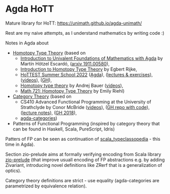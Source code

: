 # Agda HoTT

Mature library for HoTT: https://unimath.github.io/agda-unimath/

Rest are my naive attempts, as I understand mathematics by writing code :)

Notes in Agda about
* [Homotopy Type Theory](https://homotopytypetheory.org/book/) (based on
  * [Introduction to Univalent Foundations of Mathematics with Agda](https://www.cs.bham.ac.uk/~mhe/HoTT-UF-in-Agda-Lecture-Notes/) by Martín Hötzel Escardó, ([arxiv 1911.00580](https://arxiv.org/abs/1911.00580)),
  * [Introduction to Homotopy Type Theory](https://arxiv.org/abs/2212.11082) by Egbert Rijke,
  * [HoTTEST Summer School 2022](https://www.uwo.ca/math/faculty/kapulkin/seminars/hottest_summer_school_2022.html) ([Agda](https://martinescardo.github.io/HoTTEST-Summer-School/)), ([lectures & exercises](https://github.com/martinescardo/HoTTEST-Summer-School/tree/main/HoTT)), ([videos](https://www.youtube.com/user/jdchristensen123)), ([GH](https://github.com/martinescardo/HoTTEST-Summer-School)),
  * [Homotopy type theory](https://github.com/andrejbauer/homotopy-type-theory-course) by Andrej Bauer ([videos](https://www.youtube.com/watch?v=FBjz8mFXH7M&list=PL-47DDuiZOMCRDiXDZ1fI0TFLQgQqOdDa)),
  * [Math 721: Homotopy Type Theory](https://github.com/emilyriehl/721) by Emily Riehl)
* [Category Theory](https://ncatlab.org/nlab/show/category+theory) (based on
  * CS410 Advanced Functional Programming at the University of Strathclyde by Conor McBride ([videos](https://www.youtube.com/playlist?list=PLqggUNm8QSqmeTg5n37oxBif-PInUfTJ2)), ([GH repo with code](https://github.com/pigworker/CS410-17)), ([lecture notes](https://github.com/pigworker/CS410-15/blob/master/CS410-notes.pdf)), ([GH 2018](https://github.com/pigworker/CS410-18)),
  * [agda-categories](https://github.com/agda/agda-categories))
* Patterns of Functional Programming (inspired by category theory that can be found in Haskell, Scala, PureScript, Idris)

Patters of FP can be seen as continuation of [scala_typeclassopedia](https://github.com/lemastero/scala_typeclassopedia) - this time in Agda).

Section zio-prelude aims at formally verifying encoding from Scala library [zio-prelude](https://zio.dev/zio-prelude/) (that improve usuall encoding of FP abstractions e.g. by adding Zivariant, introducing novel definitions like ZRerf that is a generalization of optics).

Category theory definitions are strict - use equality (agda-categories are parametrized by equivalence relation).
